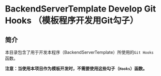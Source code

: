 # BackendServerTemplate Develop Git Hooks （模板程序开发用Git勾子）
## 简介

本目录包含了用于开发本程序（BackendServerTemplate）所使用的`Git Hooks`函数。

**注意：当使用本项目作为模板开发时，不需要使用这些勾子（`Hooks`）函数。**
